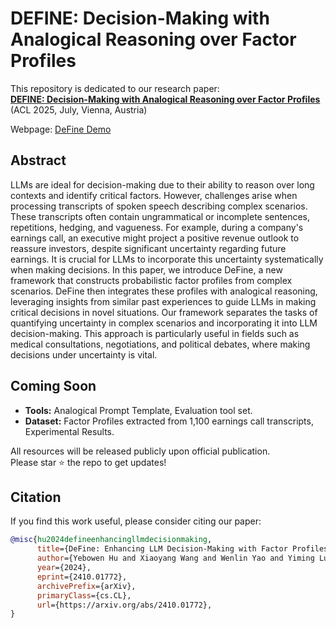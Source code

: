 # DEFINE: Decision-Making with Analogical Reasoning over Factor Profiles

This repository is dedicated to our research paper:  
**[DEFINE: Decision-Making with Analogical Reasoning over Factor Profiles](https://arxiv.org/abs/2410.01772)**  
(ACL 2025, July, Vienna, Austria)

Webpage: [DeFine Demo](https://define-acl.github.io/)

## Abstract

LLMs are ideal for decision-making due to their ability to reason over long contexts and identify critical factors. However, challenges arise when processing transcripts of spoken speech describing complex scenarios. These transcripts often contain ungrammatical or incomplete sentences, repetitions, hedging, and vagueness. For example, during a company's earnings call, an executive might project a positive revenue outlook to reassure investors, despite significant uncertainty regarding future earnings. It is crucial for LLMs to incorporate this uncertainty systematically when making decisions. In this paper, we introduce DeFine, a new framework that constructs probabilistic factor profiles from complex scenarios. DeFine then integrates these profiles with analogical reasoning, leveraging insights from similar past experiences to guide LLMs in making critical decisions in novel situations. Our framework separates the tasks of quantifying uncertainty in complex scenarios and incorporating it into LLM decision-making. This approach is particularly useful in fields such as medical consultations, negotiations, and political debates, where making decisions under uncertainty is vital.

## Coming Soon
- **Tools:** Analogical Prompt Template, Evaluation tool set.
- **Dataset:** Factor Profiles extracted from 1,100 earnings call transcripts, Experimental Results. 

All resources will be released publicly upon official publication.  
Please star ⭐ the repo to get updates!

## Citation

If you find this work useful, please consider citing our paper:

```bibtex
@misc{hu2024defineenhancingllmdecisionmaking,
      title={DeFine: Enhancing LLM Decision-Making with Factor Profiles and Analogical Reasoning}, 
      author={Yebowen Hu and Xiaoyang Wang and Wenlin Yao and Yiming Lu and Daoan Zhang and Hassan Foroosh and Dong Yu and Fei Liu},
      year={2024},
      eprint={2410.01772},
      archivePrefix={arXiv},
      primaryClass={cs.CL},
      url={https://arxiv.org/abs/2410.01772}, 
}
